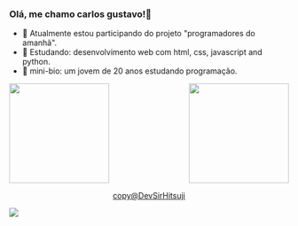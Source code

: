 ### Olá, me chamo carlos gustavo!👋
- 🔭 Atualmente estou participando do projeto "programadores do amanhã".
- 🌱 Estudando: desenvolvimento web com html, css, javascript and python.
- 💬 mini-bio: um jovem de 20 anos estudando programação.

<div>
  <a href="https://github.com/DevSirHitsuji">
  <div style="display: flex; justify-content: space-between;">
    <img height="180em" src="https://github-readme-stats.vercel.app/api?username=DevSirHitsuji&show_icons=true&theme=dark&include_all_commits=true&count_private=true"/>
    <img height="180em" src="https://github-readme-stats.vercel.app/api/top-langs/?username=DevSirHitsuji&layout=compact&langs_count=16&theme=dark"/>
  </div>
</div>
  <p align="center">copy@DevSirHitsuji</p>
<div>
  <img align="center" src="https://sm.ign.com/t/ign_br/screenshot/default/rick-and-morty-6_xshv.1200.jpg"/>
</div>
